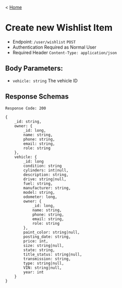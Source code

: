 < [Home](../../../BackendAPIs.md#biding-or-wishlisting-endpoints)
# Create new Wishlist Item
- Endpoint: `/user/wishlist` `POST`
- Authentication Required as Normal User
- Required Header `Content-Type: application/json`
## Body Parameters:
- `vehicle: string` The vehicle ID
## Response Schemas
```
Response Code: 200

{
    _id: string,
    owner: {
        _id: long,
        name: string,
        phone: string,
        email: string,
        role: string
    },
    vehicle: {
        _id: long
        condition: string  
        cylinders: int|null, 
        description: string, 
        drive: string|null, 
        fuel: string, 
        manufacturer: string, 
        model: string, 
        odometer: long, 
        owner: {
            _id: long,
            name: string,
            phone: string,
            email: string,
            role: string
        },
        paint_color: string|null,
        posting_date: string,
        price: int,
        size: string|null,
        state: string,
        title_status: string|null,
        transmission: string,
        type: string|null,
        VIN: string|null,
        year: int
    }
}
```